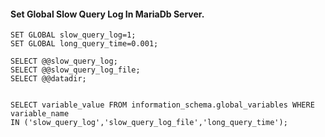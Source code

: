 <h4>Set Global Slow Query Log In MariaDb Server.</h4>

```
SET GLOBAL slow_query_log=1;
SET GLOBAL long_query_time=0.001;

SELECT @@slow_query_log; 
SELECT @@slow_query_log_file;
SELECT @@datadir;


SELECT variable_value FROM information_schema.global_variables WHERE variable_name 
IN ('slow_query_log','slow_query_log_file','long_query_time');

```
